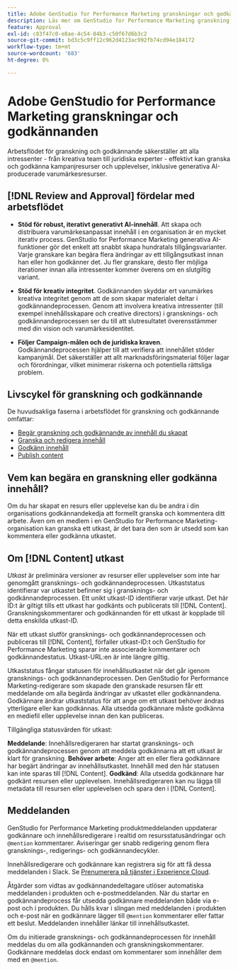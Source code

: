 ```yaml
---
title: Adobe GenStudio for Performance Marketing granskningar och godkännanden
description: Läs mer om GenStudio for Performance Marketing granskning och godkännande.
feature: Approval
exl-id: c83f47c0-e8ae-4c54-84b3-c50f67d6b3c2
source-git-commit: bd3c5c9ff12c962d4123ac992fb74cd94e184172
workflow-type: tm+mt
source-wordcount: '683'
ht-degree: 0%

---
```


# Adobe GenStudio for Performance Marketing granskningar och godkännanden

Arbetsflödet för granskning och godkännande säkerställer att alla intressenter - från kreativa team till juridiska experter - effektivt kan granska och godkänna kampanjresurser och upplevelser, inklusive generativa AI-producerade varumärkesresurser.

## [!DNL Review and Approval] fördelar med arbetsflödet

* **Stöd för robust, iterativt generativt AI-innehåll**. Att skapa och distribuera varumärkesanpassat innehåll i en organisation är en mycket iterativ process. GenStudio for Performance Marketing generativa AI-funktioner gör det enkelt att snabbt skapa hundratals tillgångsvarianter. Varje granskare kan begära flera ändringar av ett tillgångsutkast innan han eller hon godkänner det. Ju fler granskare, desto fler möjliga iterationer innan alla intressenter kommer överens om en slutgiltig variant.

* **Stöd för kreativ integritet**. Godkännanden skyddar ert varumärkes kreativa integritet genom att de som skapar materialet deltar i godkännandeprocessen. Genom att involvera kreativa intressenter (till exempel innehållsskapare och creative directors) i gransknings- och godkännandeprocessen ser du till att slutresultatet överensstämmer med din vision och varumärkesidentitet.

* **Följer Campaign-målen och de juridiska kraven**. Godkännandeprocessen hjälper till att verifiera att innehållet stöder kampanjmål. Det säkerställer att allt marknadsföringsmaterial följer lagar och förordningar, vilket minimerar riskerna och potentiella rättsliga problem.

## Livscykel för granskning och godkännande

De huvudsakliga faserna i arbetsflödet för granskning och godkännande omfattar:

* [Begär granskning och godkännande av innehåll du skapat](./request-review.md)
* [Granska och redigera innehåll](./review-and-edit.md)
* [Godkänn innehåll](./approve-content.md)
* [Publish content](./publish-content.md)

## Vem kan begära en granskning eller godkänna innehåll?

Om du har skapat en resurs eller upplevelse kan du be andra i din organisations godkännandekedja att formellt granska och kommentera ditt arbete. Även om en medlem i en GenStudio for Performance Marketing-organisation kan granska ett utkast, är det bara den som är utsedd som kan kommentera eller godkänna utkastet.

## Om [!DNL Content] utkast

_Utkast_ är preliminära versioner av resurser eller upplevelser som inte har genomgått gransknings- och godkännandeprocessen. Utkaststatus identifierar var utkastet befinner sig i gransknings- och godkännandeprocessen. Ett unikt utkast-ID identifierar varje utkast. Det här ID:t är giltigt tills ett utkast har godkänts och publicerats till [!DNL Content]. Granskningskommentarer och godkännanden för ett utkast är kopplade till detta enskilda utkast-ID.

När ett utkast slutför gransknings- och godkännandeprocessen och publiceras till [!DNL Content], förfaller utkast-ID:t och GenStudio for Performance Marketing sparar inte associerade kommentarer och godkännandestatus. Utkast-URL:en är inte längre giltig.

Utkaststatus fångar statusen för innehållsutkastet när det går igenom gransknings- och godkännandeprocessen. Den GenStudio for Performance Marketing-redigerare som skapade den granskade resursen får ett meddelande om alla begärda ändringar av utkastet eller godkännandena. Godkännare ändrar utkaststatus för att ange om ett utkast behöver ändras ytterligare eller kan godkännas. Alla utsedda godkännare måste godkänna en mediefil eller upplevelse innan den kan publiceras.

Tillgängliga statusvärden för utkast:

**Meddelande**: Innehållsredigeraren har startat gransknings- och godkännandeprocessen genom att meddela godkännarna att ett utkast är klart för granskning.
**Behöver arbete**: Anger att en eller flera godkännare har begärt ändringar av innehållsutkastet. Innehåll med den här statusen kan inte sparas till [!DNL Content].
**Godkänd**: Alla utsedda godkännare har godkänt resursen eller upplevelsen. Innehållsredigeraren kan nu lägga till metadata till resursen eller upplevelsen och spara den i [!DNL Content].

## Meddelanden

GenStudio for Performance Marketing produktmeddelanden uppdaterar godkännare och innehållsredigerare i realtid om resursstatusändringar och `@mention` kommentarer. Aviseringar ger snabb redigering genom flera gransknings-, redigerings- och godkännandecykler.

Innehållsredigerare och godkännare kan registrera sig för att få dessa meddelanden i Slack. Se [Prenumerera på tjänster i Experience Cloud](https://experienceleague.adobe.com/sv/docs/core-services/interface/features/account-preferences#slack).

Åtgärder som vidtas av godkännandedeltagare utlöser automatiska meddelanden i produkten och e-postmeddelanden. När du startar en godkännandeprocess får utsedda godkännare meddelanden både via e-post och i produkten. Du hålls kvar i slingan med meddelanden i produkten och e-post när en godkännare lägger till `@mention` kommentarer eller fattar ett beslut. Meddelanden innehåller länkar till innehållsutkastet.

Om du initierade gransknings- och godkännandeprocessen för innehåll meddelas du om alla godkännanden och granskningskommentarer. Godkännare meddelas dock endast om kommentarer som innehåller dem med en `@mention`.
